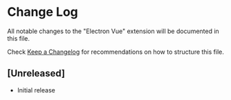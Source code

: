 # Change Log

All notable changes to the "Electron Vue" extension will be documented in this file.

Check [Keep a Changelog](http://keepachangelog.com/) for recommendations on how to structure this file.

## [Unreleased]

- Initial release
